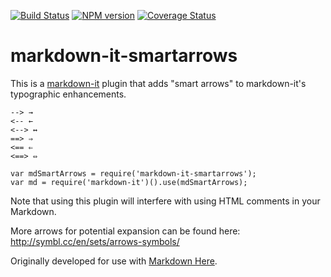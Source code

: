 [![Build Status](https://travis-ci.org/adam-p/markdown-it-smartarrows.svg?branch=master)](https://travis-ci.org/adam-p/markdown-it-smartarrows)
[![NPM version](https://img.shields.io/npm/v/markdown-it-smartarrows.svg?style=flat)](https://www.npmjs.org/package/markdown-it-smartarrows)
[![Coverage Status](https://coveralls.io/repos/adam-p/markdown-it-smartarrows/badge.svg)](https://coveralls.io/r/adam-p/markdown-it-smartarrows)


# markdown-it-smartarrows

This is a [markdown-it](https://github.com/markdown-it/markdown-it) plugin that adds "smart arrows" to markdown-it's typographic enhancements.

```
--> →
<-- ←
<--> ↔
==> ⇒
<== ⇐
<==> ⇔
```

```
var mdSmartArrows = require('markdown-it-smartarrows');
var md = require('markdown-it')().use(mdSmartArrows);
```

Note that using this plugin will interfere with using HTML comments in your Markdown. 

More arrows for potential expansion can be found here:
http://symbl.cc/en/sets/arrows-symbols/

Originally developed for use with [Markdown Here](https://github.com/adam-p/markdown-here).
